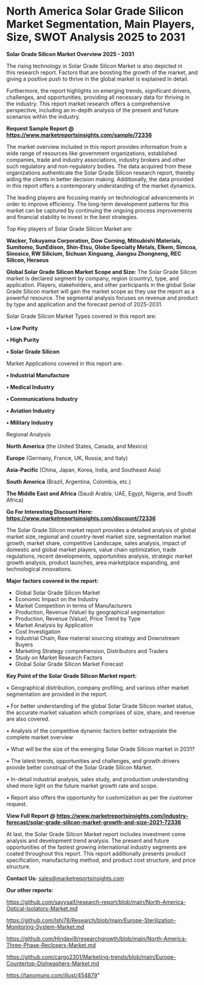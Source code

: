 # North America Solar Grade Silicon Market Segmentation, Main Players, Size, SWOT Analysis 2025 to 2031

<Strong> Solar Grade Silicon Market Overview 2025 - 2031</strong>

The rising technology in Solar Grade Silicon Market is also depicted in this research report. Factors that are boosting the growth of the market, and giving a positive push to thrive in the global market is explained in detail.

Furthermore, the report highlights on emerging trends, significant drivers, challenges, and opportunities, providing all necessary data for thriving in the industry. This report market research offers a comprehensive perspective, including an in-depth analysis of the present and future scenarios within the industry.

<strong>Request Sample Report @ <a href=https://www.marketreportsinsights.com/sample/72336>https://www.marketreportsinsights.com/sample/72336</a></strong>

The market overview included in this report provides information from a wide range of resources like government organizations, established companies, trade and industry associations, industry brokers and other such regulatory and non-regulatory bodies. The data acquired from these organizations authenticate the Solar Grade Silicon research report, thereby aiding the clients in better decision making. Additionally, the data provided in this report offers a contemporary understanding of the market dynamics.

The leading players are focusing mainly on technological advancements in order to improve efficiency. The long-term development patterns for this market can be captured by continuing the ongoing process improvements and financial stability to invest in the best strategies.

Top Key players of Solar Grade Silicon Market are:

<strong>Wacker, Tokuyama Corporation, Dow Corning, Mitsubishi Materials, Sumitomo, SunEdison, Shin-Etsu, Globe Specialty Metals, Elkem, Simcoa, Sinosico, RW Silicium, Sichuan Xinguang, Jiangsu Zhongneng, REC Silicon, Heraeus</strong>

<strong><b>Global Solar Grade Silicon Market Scope and Size:</b></strong>
The Solar Grade Silicon market is declared segment by company, region (country), type, and application. Players, stakeholders, and other participants in the global Solar Grade Silicon market will gain the market scope as they use the report as a powerful resource. The segmental analysis focuses on revenue and product by type and application and the forecast period of 2025-2031.

Solar Grade Silicon Market Types covered in this report are:

<strong>• Low Purity

• High Purity

• Solar Grade Silicon</strong>

Market Applications covered in this report are:

<strong>• Industrial Manufacture

• Medical Industry

• Communications Industry

• Aviation Industry

• Military Industry</strong> 

Regional Analysis

<strong>North America</strong> (the United States, Canada, and Mexico)

<strong>Europe</strong> (Germany, France, UK, Russia, and Italy)

<strong>Asia-Pacific</strong> (China, Japan, Korea, India, and Southeast Asia)

<strong>South America</strong> (Brazil, Argentina, Colombia, etc.)

<strong>The Middle East and Africa</strong> (Saudi Arabia, UAE, Egypt, Nigeria, and South Africa)

<strong>Go For Interesting Discount Here: <a href=https://www.marketreportsinsights.com/discount/72336>https://www.marketreportsinsights.com/discount/72336</a></strong>

The Solar Grade Silicon market report provides a detailed analysis of global market size, regional and country-level market size, segmentation market growth, market share, competitive Landscape, sales analysis, impact of domestic and global market players, value chain optimization, trade regulations, recent developments, opportunities analysis, strategic market growth analysis, product launches, area marketplace expanding, and technological innovations.

<strong><b>Major factors covered in the report:</b></strong>
<ul>
  <li>Global Solar Grade Silicon Market </li>
  <li>Economic Impact on the Industry</li>
  <li>Market Competition in terms of Manufacturers</li>
  <li>Production, Revenue (Value) by geographical segmentation</li>
  <li>Production, Revenue (Value), Price Trend by Type</li>
  <li>Market Analysis by Application</li>
  <li>Cost Investigation</li>
  <li>Industrial Chain, Raw material sourcing strategy and Downstream Buyers</li>
  <li>Marketing Strategy comprehension, Distributors and Traders</li>
  <li>Study on Market Research Factors</li>
  <li>Global Solar Grade Silicon Market Forecast</li>
</ul>

<strong><b>Key Point of the Solar Grade Silicon Market report:</b></strong>

• Geographical distribution, company profiling, and various other market segmentation are provided in the report.

• For better understanding of the global Solar Grade Silicon market status, the accurate market valuation which comprises of size, share, and revenue are also covered.

• Analysis of the competitive dynamic factors better extrapolate the complete market overview

• What will be the size of the emerging Solar Grade Silicon market in 2031?

• The latest trends, opportunities and challenges, and growth drivers provide better construal of the Solar Grade Silicon Market.

• In-detail industrial analysis, sales study, and production understanding shed more light on the future market growth rate and scope.

• Report also offers the opportunity for customization as per the customer request.

<strong><b>View Full Report @ <a href=https://www.marketreportsinsights.com/industry-forecast/solar-grade-silicon-market-growth-and-size-2021-72336>https://www.marketreportsinsights.com/industry-forecast/solar-grade-silicon-market-growth-and-size-2021-72336</a></b></strong>


At last, the Solar Grade Silicon Market report includes investment come analysis and development trend analysis. The present and future opportunities of the fastest growing international industry segments are coated throughout this report. This report additionally presents product specification, manufacturing method, and product cost structure, and price structure.

<strong>Contact Us:</strong>
sales@marketreportsinsights.com

<strong>Our other reports:</strong>

<a href=https://github.com/sayysaif/research-report/blob/main/North-America-Optical-Isolators-Market.md>https://github.com/sayysaif/research-report/blob/main/North-America-Optical-Isolators-Market.md</a>

<a href=https://github.com/Ishi78/Research/blob/main/Europe-Sterilization-Monitoring-System-Market.md>https://github.com/Ishi78/Research/blob/main/Europe-Sterilization-Monitoring-System-Market.md</a>

<a href=https://github.com/Hindavi9/researchgrowth/blob/main/North-America-Three-Phase-Reclosers-Market.md>https://github.com/Hindavi9/researchgrowth/blob/main/North-America-Three-Phase-Reclosers-Market.md</a>

<a href=https://github.com/cargo2301/Marketing-trends/blob/main/Europe-Countertop-Dishwashers-Market.md>https://github.com/cargo2301/Marketing-trends/blob/main/Europe-Countertop-Dishwashers-Market.md</a>

<a href=https://tanomuno.com/illust/454879>https://tanomuno.com/illust/454879</a>"
